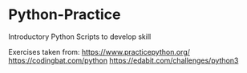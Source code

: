 # Python-Practice
Introductory Python Scripts to develop skill

Exercises taken from:
https://www.practicepython.org/
https://codingbat.com/python
https://edabit.com/challenges/python3

